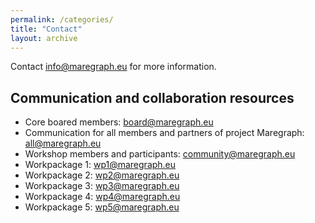 ```yaml
---
permalink: /categories/
title: "Contact"
layout: archive
---
```


Contact [info@maregraph.eu](mailto:joanna.goley@vliz.be) for more information. 

## Communication and collaboration resources
- Core boared members: [board@maregraph.eu](mailto:board@maregraph.eu)
- Communication for all members and partners of project Maregraph: [all@maregraph.eu](mailto:all@maregraph.eu)
- Workshop members and participants: [community@maregraph.eu](mailto:community@maregraph.eu)
- Workpackage 1: [wp1@maregraph.eu](mailto:wp1@maregraph.eu)
- Workpackage 2: [wp2@maregraph.eu](mailto:wp2@maregraph.eu)
- Workpackage 3: [wp3@maregraph.eu](mailto:wp3@maregraph.eu)
- Workpackage 4: [wp4@maregraph.eu](mailto:wp4@maregraph.eu)
- Workpackage 5: [wp5@maregraph.eu](mailto:wp5@maregraph.eu)



